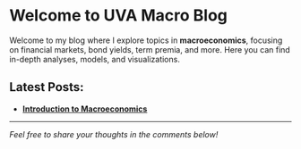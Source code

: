 


# Welcome to UVA Macro Blog

Welcome to my blog where I explore topics in **macroeconomics**, focusing on financial markets, bond yields, term premia, and more. Here you can find in-depth analyses, models, and visualizations.

## Latest Posts:

- [**Introduction to Macroeconomics**](posts/post_1/body.md)




---

*Feel free to share your thoughts in the comments below!*
